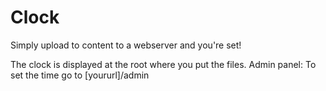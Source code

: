 # Clock
Simply upload to content to a webserver and you're set!

The clock is displayed at the root where you put the files.
Admin panel: To set the time go to [yoururl]/admin

